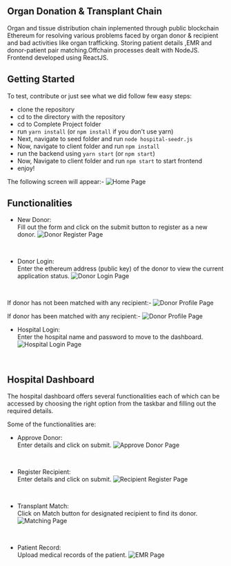 ## Organ Donation & Transplant Chain
Organ and tissue distribution chain inplemented through public blockchain Ethereum for resolving various problems faced by organ donor & recipient and bad activities like organ trafficking. Storing patient details ,EMR and donor-patient pair matching.Offchain processes dealt with NodeJS. Frontend developed using ReactJS.

## Getting Started

To test, contribute or just see what we did follow few easy steps:
- clone the repository
- cd to the directory with the repository
- cd to Complete Project folder
- run `yarn install` (or `npm install` if you don't use yarn)
- Next, navigate to seed folder and run
  `node hospital-seedr.js`
- Now, navigate to client folder and run `npm install`
- run the backend using `yarn start` (or `npm start`)
- Now, Navigate to client folder and run `npm start` to start frontend
- enjoy!

The following screen will appear:-
![Home Page](https://github.com/Pratyush-Ranjan/Organ-Donation-Transplant-Chain/blob/master/Complete%20Project/images/home.png)
<br/>

## Functionalities

- New Donor: <br/>
Fill out the form and click on the submit button to register as a new donor.
![Donor Register Page](https://github.com/Pratyush-Ranjan/Organ-Donation-Transplant-Chain/blob/master/Complete%20Project/images/Donor_Register.png)
<br/>

- Donor Login: <br/>
Enter the ethereum address (public key) of the donor to view the current application status.
![Donor Login Page](https://github.com/Pratyush-Ranjan/Organ-Donation-Transplant-Chain/blob/master/Complete%20Project/images/donor_login.png)
<br/>

If donor has not been matched with any recipient:-
![Donor Profile Page](https://github.com/Pratyush-Ranjan/Organ-Donation-Transplant-Chain/blob/master/Complete%20Project/images/donorwithoutmatch.png)
<br/>

If donor has been matched with any recipient:-
![Donor Profile Page](https://github.com/Pratyush-Ranjan/Organ-Donation-Transplant-Chain/blob/master/Complete%20Project/images/donorwithmatch.png)
<br/>

- Hospital Login: <br/>
Enter the hospital name and password to move to the dashboard.
![Hospital Login Page](https://github.com/Pratyush-Ranjan/Organ-Donation-Transplant-Chain/blob/master/Complete%20Project/images/hospital_login.png)
<br/>

## Hospital Dashboard

The hospital dashboard offers several functionalities each of which can be accessed by choosing the right option from the taskbar and filling out the required details.

Some of the functionalities are:

- Approve Donor: <br/>
Enter details and click on submit.
![Approve Donor Page](https://github.com/Pratyush-Ranjan/Organ-Donation-Transplant-Chain/blob/master/Complete%20Project/images/approve_donor.png)
<br/>

- Register Recipient:<br/>
Enter details and click on submit.
![Recipient Register Page](https://github.com/Pratyush-Ranjan/Organ-Donation-Transplant-Chain/blob/master/Complete%20Project/images/recipient_register.png)
<br/>

- Transplant Match: <br/>
Click on Match button for designated recipient to find its donor.
![Matching Page](https://github.com/Pratyush-Ranjan/Organ-Donation-Transplant-Chain/blob/master/Complete%20Project/images/matching.png)
<br/>

- Patient Record: <br/>
Upload medical records of the patient.
![EMR Page](https://github.com/Pratyush-Ranjan/Organ-Donation-Transplant-Chain/blob/master/Complete%20Project/images/getEMR.png)
<br/>
